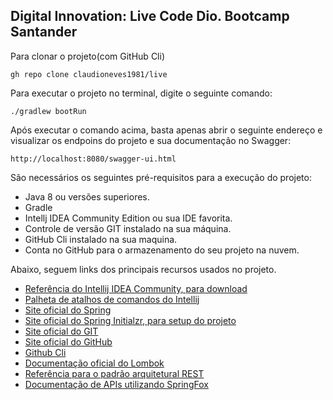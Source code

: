 <h2>Digital Innovation: Live Code Dio. Bootcamp Santander</h2>

Para clonar o projeto(com GitHub Cli)
```
gh repo clone claudioneves1981/live
```

Para executar o projeto no terminal, digite o seguinte comando:

```shell script
./gradlew bootRun
```

Após executar o comando acima, basta apenas abrir o seguinte endereço e visualizar os endpoins do projeto e sua documentação no Swagger:

```
http://localhost:8080/swagger-ui.html
```


São necessários os seguintes pré-requisitos para a execução do projeto:

* Java 8 ou versões superiores.
* Gradle
* Intellj IDEA Community Edition ou sua IDE favorita.
* Controle de versão GIT instalado na sua máquina.
* GitHub Cli instalado na sua maquina.
* Conta no GitHub para o armazenamento do seu projeto na nuvem.

Abaixo, seguem links dos principais recursos usados no projeto.

* [Referência do Intellij IDEA Community, para download](https://www.jetbrains.com/idea/download)
* [Palheta de atalhos de comandos do Intellij](https://resources.jetbrains.com/storage/products/intellij-idea/docs/IntelliJIDEA_ReferenceCard.pdf)
* [Site oficial do Spring](https://spring.io/)
* [Site oficial do Spring Initialzr, para setup do projeto](https://start.spring.io/)
* [Site oficial do GIT](https://git-scm.com/)
* [Site oficial do GitHub](http://github.com/)
* [Github Cli](https://cli.github.com/)
* [Documentação oficial do Lombok](https://projectlombok.org/)
* [Referência para o padrão arquitetural REST](https://restfulapi.net/)
* [Documentação de APIs utilizando SpringFox](https://tjf.totvs.com.br/docs/swagger-springfox)

